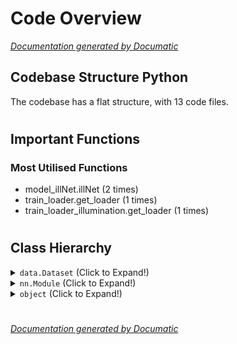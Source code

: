 # Code Overview

[_Documentation generated by Documatic_](https://www.documatic.com)

<!---Documatic-section-Codebase Structure Python-start--->
## Codebase Structure Python

The codebase has a flat structure, with 13 code files.

# #
<!---Documatic-section-Codebase Structure Python-end--->

<!---Documatic-section-Important Functions-start--->
## Important Functions

<!---Documatic-block-important_funcs-start--->
<!---Documatic-block-most_used_funcs-start--->
### Most Utilised Functions

* model_illNet.illNet (2 times)
* train_loader.get_loader (1 times)
* train_loader_illumination.get_loader (1 times)
<!---Documatic-block-most_used_funcs-end--->
<!---Documatic-block-important_funcs-end--->

# #
<!---Documatic-section-Important Functions-end--->

<!---Documatic-section-Class Hierarchy-start--->
## Class Hierarchy

<!---Documatic-block-data.Dataset-start--->
<details>
	<summary><code>data.Dataset</code> (Click to Expand!)</summary>

* train_loader_illumination.DistortionDataset
</details>
<!---Documatic-block-data.Dataset-end--->

<!---Documatic-block-nn.Module-start--->
<details>
	<summary><code>nn.Module</code> (Click to Expand!)</summary>

* modelGeoNet.EPELoss
* modelGeoNet.GeoNet
* modelGeoNet.plainDecoderBlock
* modelGeoNet.plainEncoderBlock
* modelGeoNet.resDecoderBlock
* modelGeoNet.resEncoderBlock
* model_illNet.ResidualBlock
* model_illNet.illNet
</details>
<!---Documatic-block-nn.Module-end--->

<!---Documatic-block-object-start--->
<details>
	<summary><code>object</code> (Click to Expand!)</summary>

* logger.Logger
</details>
<!---Documatic-block-object-end--->

# #
<!---Documatic-section-Class Hierarchy-end--->

[_Documentation generated by Documatic_](https://www.documatic.com)